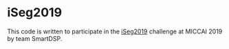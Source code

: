 # iSeg2019
This code is written to participate in the [iSeg2019](http://iseg2019.web.unc.edu/) challenge at MICCAI 2019 by team SmartDSP.
